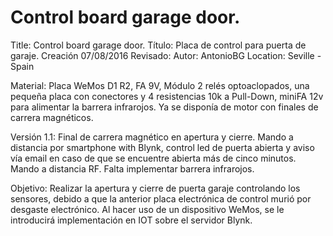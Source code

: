 # Control board garage door.
Title: Control board garage door.
Título: Placa de control para puerta de garaje.
Creación 07/08/2016   Revisado:    Autor: AntonioBG        Location: Seville - Spain

  Material: Placa WeMos D1 R2, FA 9V, Módulo 2 relés optoaclopados, una pequeña placa con conectores y 4 resistencias 10k a Pull-Down, miniFA 12v para alimentar la barrera infrarojos.
              Ya se disponía de motor con finales de carrera magnéticos.
              
  Versión 1.1:  Final de carrera magnético en apertura y cierre.
                Mando a distancia por smartphone with Blynk, control led de puerta abierta y aviso vía email en caso de que se encuentre abierta más de cinco minutos.
                Mando a distancia RF.
                Falta implementar barrera infrarojos.
            
  Objetivo:    Realizar la apertura y cierre de puerta garaje controlando los sensores, debido a que la anterior placa electrónica de control murió por desgaste electrónico.
               Al hacer uso de un dispositivo WeMos, se le introducirá implementación en IOT sobre el servidor Blynk.

